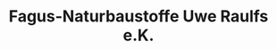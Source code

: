 ---
title: "Fagus-Naturbaustoffe Uwe Raulfs e.K."
url: /boffzen/fagus-naturbaustoffe-uwe-raulfs-e-k/
shop: Baustoffe
---